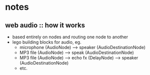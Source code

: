 # notes

## web audio :: how it works

- based entirely on nodes and routing one node to another
- lego building blocks for audio, eg.
  - microphone (AudioNode) --> speaker (AudioDestinationNode)
  - MP3 file (AudioNode) --> speak (AudioDestinationNode)
  - MP3 file (AudioNode) --> echo fx (DelayNode) --> speaker (AudioDestinationNode)
  - etc.
